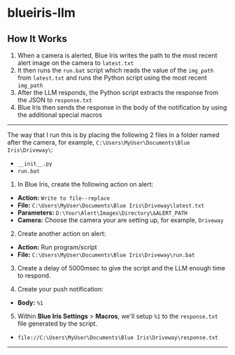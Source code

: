 # blueiris-llm

## How It Works
1. When a camera is alerted, Blue Iris writes the path to the most recent alert image on the camera to `latest.txt`
2. It then runs the `run.bat` script which reads the value of the `img_path` from `latest.txt` and runs the Python script using the most recent `img_path`
3. After the LLM responds, the Python script extracts the response from the JSON to `response.txt`
4. Blue Iris then sends the response in the body of the notification by using the additional special macros

----

The way that I run this is by placing the following 2 files in a folder named after the camera, for example, `C:\Users\MyUser\Documents\Blue Iris\Driveway\`:
* `__init__.py`
* `run.bat`

1. In Blue Iris, create the following action on alert:
  * **Action:** `Write to file--replace`
  * **File:** `C:\Users\MyUser\Documents\Blue Iris\Driveway\latest.txt`
  * **Parameters:** `D:\Your\Alert\Images\Directory\&ALERT_PATH`
  * **Camera:** Choose the camera your are setting up, for example, `Driveway`

2. Create another action on alert:
  * **Action:** Run program/script
  * **File:** `C:\Users\MyUser\Documents\Blue Iris\Driveway\run.bat`

3. Create a delay of 5000msec to give the script and the LLM enough time to respond.

4. Create your push notification:
  * **Body:** `%1`

5. Within **Blue Iris Settings** > **Macros**, we'll setup `%1` to the `response.txt` file generated by the script.
  * `file://C:\Users\MyUser\Documents\Blue Iris\Driveway\response.txt`

----
